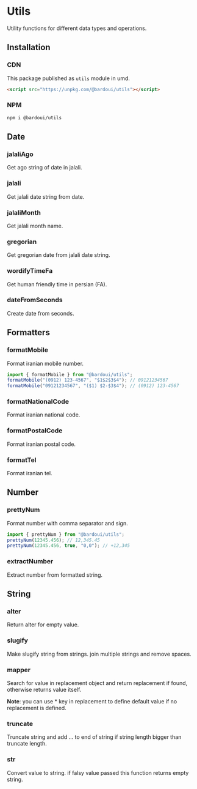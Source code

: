 # Utils

Utility functions for different data types and operations.

## Installation

### CDN

This package published as `utils` module in umd.

```html
<script src="https://unpkg.com/@bardoui/utils"></script>
```

### NPM

```bash
npm i @bardoui/utils
```

## Date

### jalaliAgo

Get ago string of date in jalali.

### jalali

Get jalali date string from date.

### jalaliMonth

Get jalali month name.

### gregorian

Get gregorian date from jalali date string.

### wordifyTimeFa

Get human friendly time in persian (FA).

### dateFromSeconds

Create date from seconds.

## Formatters

### formatMobile

Format iranian mobile number.

```ts
import { formatMobile } from "@bardoui/utils";
formatMobile("(0912) 123-4567", "$1$2$3$4"); // 09121234567
formatMobile("09121234567", "($1) $2-$3$4"); // (0912) 123-4567
```

### formatNationalCode

Format iranian national code.

### formatPostalCode

Format iranian postal code.

### formatTel

Format iranian tel.

## Number

### prettyNum

Format number with comma separator and sign.

```ts
import { prettyNum } from "@bardoui/utils";
prettyNum(12345.456); // 12,345.45
prettyNum(12345.456, true, "0,0"); // +12,345
```

### extractNumber

Extract number from formatted string.

## String

### alter

Return alter for empty value.

### slugify

Make slugify string from strings. join multiple strings and remove spaces.

### mapper

Search for value in replacement object and return replacement if found, otherwise returns value itself.

**Note**: you can use \* key in replacement to define default value if no replacement is defined.

### truncate

Truncate string and add ... to end of string if string length bigger than truncate length.

### str

Convert value to string. if falsy value passed this function returns empty string.

